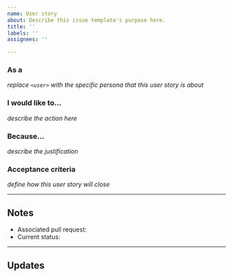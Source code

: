 ```yaml
---
name: User story
about: Describe this issue template's purpose here.
title: ''
labels: ''
assignees: ''

---
```


### As a <user>

*replace `<user>` with the specific persona that this user story is about*

### I would like to...

*describe the action here*

### Because...

*describe the justification*

### Acceptance criteria

*define how this user story will close*

---

## Notes

* Associated pull request: 
* Current status:

---

## Updates
